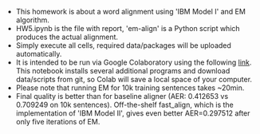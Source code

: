 - This homework is about a word alignment using 'IBM Model I' and EM algorithm.
- HW5.ipynb is the file with report, 'em-align' is a Python script which produces the actual alignment.
- Simply execute all cells, required data/packages will be uploaded automatically.
- It is intended to be run via Google Colaboratory using the following [link](https://colab.research.google.com/github/tsimafeip/LCT-master-course/blob/main/Computational_Linguistics/HW5_word_alignment/HW5.ipynb). This notebook installs several additional programs and download data/scripts from git, so Colab will save a local space of your computer.
- Please note that running EM for 10k training sentences takes ~20min. 
- Final quality is better than for baseline aligner (AER: 0.412653 vs 0.709249 on 10k sentences). Off-the-shelf fast_align, which is the implementation of 'IBM Model II', gives even better AER=0.297512 after only five iterations of EM.
